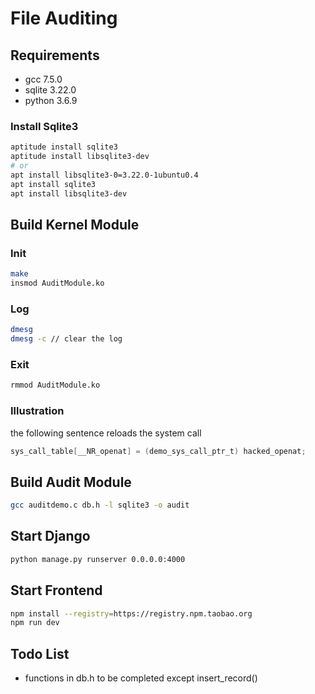 # File Auditing

## Requirements

- gcc 7.5.0
- sqlite 3.22.0
- python 3.6.9

### Install Sqlite3

```bash
aptitude install sqlite3
aptitude install libsqlite3-dev
# or
apt install libsqlite3-0=3.22.0-1ubuntu0.4
apt install sqlite3
apt install libsqlite3-dev
```

## Build Kernel Module

### Init

```bash
make
insmod AuditModule.ko
```

### Log

```bash
dmesg
dmesg -c // clear the log
```

### Exit

```bash
rmmod AuditModule.ko
```

### Illustration

the following sentence reloads the system call

```C
sys_call_table[__NR_openat] = (demo_sys_call_ptr_t) hacked_openat;
```

## Build Audit Module

```bash
gcc auditdemo.c db.h -l sqlite3 -o audit
```

## Start Django

```bash
python manage.py runserver 0.0.0.0:4000
```

## Start Frontend

```bash
npm install --registry=https://registry.npm.taobao.org
npm run dev
```

## Todo List

- functions in db.h to be completed except insert_record()